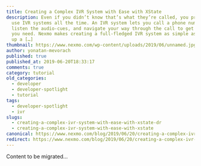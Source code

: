 ```yaml
---
title: Creating a Complex IVR System with Ease with XState
description: Even if you didn’t know that’s what they’re called, you probably
  use IVR systems all the time. An IVR system lets you call a phone number,
  listen the audio-cues, and navigate your way through the call to get the info
  you need. Nexmo makes creating a full-fledged IVR system as simple as spinning
  up a […]
thumbnail: https://www.nexmo.com/wp-content/uploads/2019/06/unnamed.jpg
author: yonatan-mevorach
published: true
published_at: 2019-06-20T18:33:17
comments: true
category: tutorial
old_categories:
  - developer
  - developer-spotlight
  - tutorial
tags:
  - developer-spotlight
  - ivr
slugs:
  - creating-a-complex-ivr-system-with-ease-with-xstate-dr
  - creating-a-complex-ivr-system-with-ease-with-xstate
canonical: https://www.nexmo.com/blog/2019/06/20/creating-a-complex-ivr-system-with-ease-with-xstate-dr
redirect: https://www.nexmo.com/blog/2019/06/20/creating-a-complex-ivr-system-with-ease-with-xstate-dr
---
```

Content to be migrated...